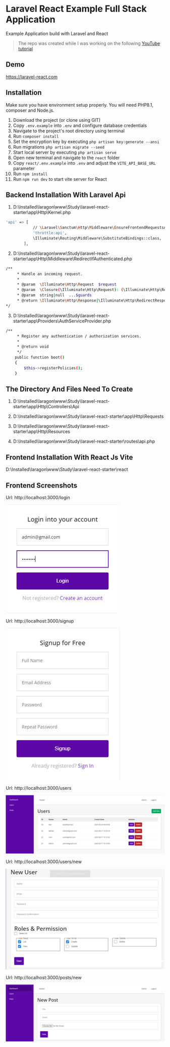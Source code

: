 # Laravel React Example Full Stack Application
Example Application build with Laravel and React

> The repo was created while I was working on the following [YouTube tutorial](https://youtu.be/qJq9ZMB2Was)

## Demo
https://laravel-react.com


## Installation 
Make sure you have environment setup properly. You will need PHP8.1, composer and Node.js.

1. Download the project (or clone using GIT)
2. Copy `.env.example` into `.env` and configure database credentials
3. Navigate to the project's root directory using terminal
4. Run `composer install`
5. Set the encryption key by executing `php artisan key:generate --ansi`
6. Run migrations `php artisan migrate --seed`
7. Start local server by executing `php artisan serve`
8. Open new terminal and navigate to the `react` folder
9. Copy `react/.env.example` into `.env` and adjust the `VITE_API_BASE_URL` parameter
9. Run `npm install`
10. Run `npm run dev` to start vite server for React


## Backend Installation With Laravel Api
1) D:\Installed\laragon\www\Study\laravel-react-starter\app\Http\Kernel.php

```bash
'api' => [
            // \Laravel\Sanctum\Http\Middleware\EnsureFrontendRequestsAreStateful::class,
            'throttle:api',
            \Illuminate\Routing\Middleware\SubstituteBindings::class,
        ],
```


2) D:\Installed\laragon\www\Study\laravel-react-starter\app\Http\Middleware\RedirectIfAuthenticated.php

```bash
/**
     * Handle an incoming request.
     *
     * @param  \Illuminate\Http\Request  $request
     * @param  \Closure(\Illuminate\Http\Request): (\Illuminate\Http\Response|\Illuminate\Http\RedirectResponse)  $next
     * @param  string|null  ...$guards
     * @return \Illuminate\Http\Response|\Illuminate\Http\RedirectResponse
*/
```

3) D:\Installed\laragon\www\Study\laravel-react-starter\app\Providers\AuthServiceProvider.php

```bash
/**
     * Register any authentication / authorization services.
     *
     * @return void
     */
    public function boot()
    {
        $this->registerPolicies();
    }
```

## The Directory And Files Need To Create

1) D:\Installed\laragon\www\Study\laravel-react-starter\app\Http\Controllers\Api

2) D:\Installed\laragon\www\Study\laravel-react-starter\app\Http\Requests

3) D:\Installed\laragon\www\Study\laravel-react-starter\app\Http\Resources

4) D:\Installed\laragon\www\Study\laravel-react-starter\routes\api.php


## Frontend Installation With React Js Vite
D:\Installed\laragon\www\Study\laravel-react-starter\react


## Frontend Screenshots
Url: http://localhost:3000/login

![Laravel10ApiReactStater Sign In](https://github.com/ruoffice71/Laravel10-api-react-stater/blob/main/README/Screenshots/1.png)


Url: http://localhost:3000/signup

![Laravel10ApiReactStater Sign Up](https://github.com/ruoffice71/Laravel10-api-react-stater/blob/main/README/Screenshots/2.png)


Url: http://localhost:3000/users

![Laravel10ApiReactStater Users](https://github.com/ruoffice71/Laravel10-api-react-stater/blob/main/README/Screenshots/3.png)


Url: http://localhost:3000/users/new

![Laravel10ApiReactStater Add New User Form](https://github.com/ruoffice71/Laravel10-api-react-stater/blob/main/README/Screenshots/4.png)


Url: http://localhost:3000/posts/new

![Laravel10ApiReactStater Add New Post Form](https://github.com/ruoffice71/Laravel10-api-react-stater/blob/main/README/Screenshots/5.png)
